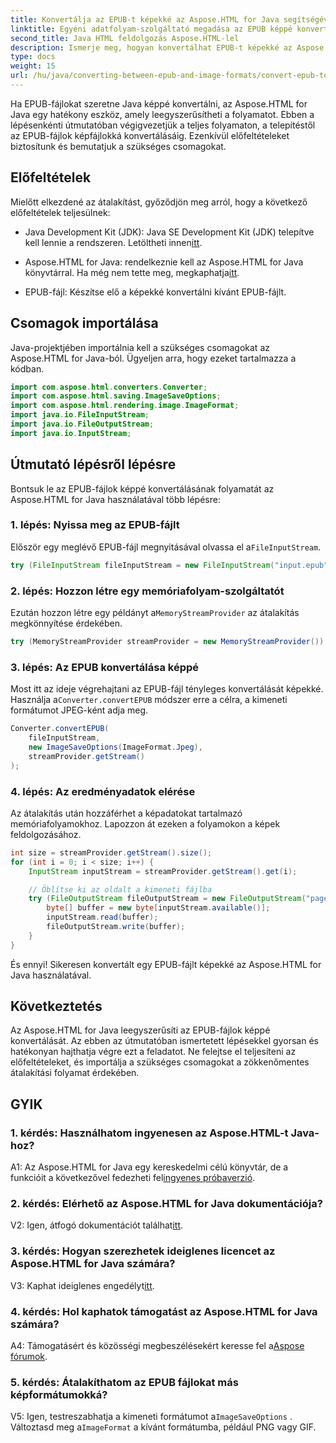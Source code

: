 ```yaml
---
title: Konvertálja az EPUB-t képekké az Aspose.HTML for Java segítségével
linktitle: Egyéni adatfolyam-szolgáltató megadása az EPUB képpé konvertálásához
second_title: Java HTML feldolgozás Aspose.HTML-lel
description: Ismerje meg, hogyan konvertálhat EPUB-t képekké az Aspose.HTML for Java segítségével. Lépésről lépésre útmutató a zökkenőmentes átalakításhoz.
type: docs
weight: 15
url: /hu/java/converting-between-epub-and-image-formats/convert-epub-to-image-specify-custom-stream-provider/
---
```

Ha EPUB-fájlokat szeretne Java képpé konvertálni, az Aspose.HTML for Java egy hatékony eszköz, amely leegyszerűsítheti a folyamatot. Ebben a lépésenkénti útmutatóban végigvezetjük a teljes folyamaton, a telepítéstől az EPUB-fájlok képfájlokká konvertálásáig. Ezenkívül előfeltételeket biztosítunk és bemutatjuk a szükséges csomagokat.

## Előfeltételek

Mielőtt elkezdené az átalakítást, győződjön meg arról, hogy a következő előfeltételek teljesülnek:

- Java Development Kit (JDK): Java SE Development Kit (JDK) telepítve kell lennie a rendszeren. Letöltheti innen[itt](https://www.oracle.com/java/technologies/javase-downloads.html).

-  Aspose.HTML for Java: rendelkeznie kell az Aspose.HTML for Java könyvtárral. Ha még nem tette meg, megkaphatja[itt](https://releases.aspose.com/html/java/).

- EPUB-fájl: Készítse elő a képekké konvertálni kívánt EPUB-fájlt.

## Csomagok importálása

Java-projektjében importálnia kell a szükséges csomagokat az Aspose.HTML for Java-ból. Ügyeljen arra, hogy ezeket tartalmazza a kódban.

```java
import com.aspose.html.converters.Converter;
import com.aspose.html.saving.ImageSaveOptions;
import com.aspose.html.rendering.image.ImageFormat;
import java.io.FileInputStream;
import java.io.FileOutputStream;
import java.io.InputStream;
```

## Útmutató lépésről lépésre

Bontsuk le az EPUB-fájlok képpé konvertálásának folyamatát az Aspose.HTML for Java használatával több lépésre:

### 1. lépés: Nyissa meg az EPUB-fájlt

 Először egy meglévő EPUB-fájl megnyitásával olvassa el a`FileInputStream`.

```java
try (FileInputStream fileInputStream = new FileInputStream("input.epub")) {
```

### 2. lépés: Hozzon létre egy memóriafolyam-szolgáltatót

 Ezután hozzon létre egy példányt a`MemoryStreamProvider` az átalakítás megkönnyítése érdekében.

```java
try (MemoryStreamProvider streamProvider = new MemoryStreamProvider()) {
```

### 3. lépés: Az EPUB konvertálása képpé

 Most itt az ideje végrehajtani az EPUB-fájl tényleges konvertálását képekké. Használja a`Converter.convertEPUB` módszer erre a célra, a kimeneti formátumot JPEG-ként adja meg.

```java
Converter.convertEPUB(
    fileInputStream,
    new ImageSaveOptions(ImageFormat.Jpeg),
    streamProvider.getStream()
);
```

### 4. lépés: Az eredményadatok elérése

Az átalakítás után hozzáférhet a képadatokat tartalmazó memóriafolyamokhoz. Lapozzon át ezeken a folyamokon a képek feldolgozásához.

```java
int size = streamProvider.getStream().size();
for (int i = 0; i < size; i++) {
    InputStream inputStream = streamProvider.getStream().get(i);

    // Öblítse ki az oldalt a kimeneti fájlba
    try (FileOutputStream fileOutputStream = new FileOutputStream("page_" + (i + 1) + ".jpg")) {
        byte[] buffer = new byte[inputStream.available()];
        inputStream.read(buffer);
        fileOutputStream.write(buffer);
    }
}
```

És ennyi! Sikeresen konvertált egy EPUB-fájlt képekké az Aspose.HTML for Java használatával.

## Következtetés

Az Aspose.HTML for Java leegyszerűsíti az EPUB-fájlok képpé konvertálását. Az ebben az útmutatóban ismertetett lépésekkel gyorsan és hatékonyan hajthatja végre ezt a feladatot. Ne felejtse el teljesíteni az előfeltételeket, és importálja a szükséges csomagokat a zökkenőmentes átalakítási folyamat érdekében.

## GYIK

### 1. kérdés: Használhatom ingyenesen az Aspose.HTML-t Java-hoz?

 A1: Az Aspose.HTML for Java egy kereskedelmi célú könyvtár, de a funkcióit a következővel fedezheti fel[ingyenes próbaverzió](https://releases.aspose.com/html/java).

### 2. kérdés: Elérhető az Aspose.HTML for Java dokumentációja?

 V2: Igen, átfogó dokumentációt találhat[itt](https://reference.aspose.com/html/java/).

### 3. kérdés: Hogyan szerezhetek ideiglenes licencet az Aspose.HTML for Java számára?

 V3: Kaphat ideiglenes engedélyt[itt](https://purchase.aspose.com/temporary-license/).

### 4. kérdés: Hol kaphatok támogatást az Aspose.HTML for Java számára?

 A4: Támogatásért és közösségi megbeszélésekért keresse fel a[Aspose fórumok](https://forum.aspose.com/).

### 5. kérdés: Átalakíthatom az EPUB fájlokat más képformátumokká?

 V5: Igen, testreszabhatja a kimeneti formátumot a`ImageSaveOptions` . Változtasd meg a`ImageFormat` a kívánt formátumba, például PNG vagy GIF.
